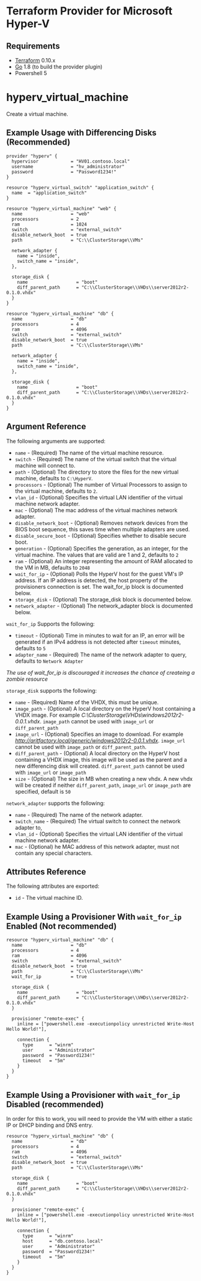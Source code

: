 

Terraform Provider for Microsoft Hyper-V
==================

Requirements
------------

-	[Terraform](https://www.terraform.io/downloads.html) 0.10.x
-	[Go](https://golang.org/doc/install) 1.8 (to build the provider plugin)
-	Powershell 5

# hyperv_virtual_machine

Create a virtual machine.

## Example Usage with Differencing Disks (Recommended)

```hcl
provider "hyperv" {
  hypervisor            = "HV01.contoso.local"
  username              = "hv_administrator"
  password              = "Password1234!"
}

resource "hyperv_virtual_switch" "application_switch" {
  name  = "application_switch"
}

resource "hyperv_virtual_machine" "web" {
  name                  = "web"
  processors            = 2
  ram                   = 1024
  switch                = "external_switch"
  disable_network_boot  = true
  path                  = "C:\\ClusterStorage\\VMs"

  network_adapter {
    name = "inside",
    switch_name = "inside",
  },

  storage_disk {
    name                  = "boot"
    diff_parent_path      = "C:\\ClusterStorage\\VHDs\\server2012r2-0.1.0.vhdx"
  }
}

resource "hyperv_virtual_machine" "db" {
  name                  = "db"
  processors            = 4
  ram                   = 4096
  switch                = "external_switch"
  disable_network_boot  = true
  path                  = "C:\\ClusterStorage\\VMs"

  network_adapter {
    name = "inside",
    switch_name = "inside",
  },

  storage_disk {
    name                  = "boot"
    diff_parent_path      = "C:\\ClusterStorage\\VHDs\\server2012r2-0.1.0.vhdx"
  }
}
```

## Argument Reference

The following arguments are supported:

* `name` - (Required) The name of the virtual machine resource.
* `switch` - (Required) The name of the virtual switch that the virtual machine will connect to.
* `path` - (Optional) The directory to store the files for the new virtual machine, defaults to `C:\HyperV`.
* `processors` - (Optional) The number of Virtual Processors to assign to the virtual machine, defaults to `2`.
* `vlan_id` - (Optional) Specifies the virtual LAN identifier of the virtual machine network adapter.
* `mac` - (Optional) The mac address of the virtual machines network adapter.
* `disable_network_boot` - (Optional) Removes network devices from the BIOS boot sequence, this saves time when multiple adapters are used.
* `disable_secure_boot` - (Optional) Specifies whether to disable secure boot.
* `generation` - (Optional) Specifies the generation, as an integer, for the virtual machine. The values that are valid are 1 and 2, defaults to `2`
* `ram` - (Optional) An integer representing the amount of RAM allocated to the VM in MB, defaults to `2048`
* `wait_for_ip` - (Optional) Polls the HyperV host for the guest VM's IP address. If an IP address is detected, the host property of the provisioners connection is set. The wait_for_ip block is documented below.
* `storage_disk` - (Optional) The storage_disk block is documented below.
* `network_adapter` - (Optional) The network_adapter block is documented below.

`wait_for_ip` Supports the following:
* `timeout` - (Optional) Time in minutes to wait for an IP, an error will be generated if an IPv4 address is not detected after `timeout` minutes, defaults to `5`
* `adapter_name` - (Required) The name of the network adapter to query, defaults to `Network Adapter`

**The use of wait_for_ip is discouraged* it increases the chance of createing a *zombie resource**

`storage_disk` supports the following:

* `name` - (Required) Name of the VHDX, this must be unique.
* `image_path` - (Optional) A local directory on the HyperV host containing a VHDX image. For example *C:\\ClusterStorage\\VHDs\windows2012r2-0.0.1.vhdx*. `image_path` cannot be used with `image_url` or `diff_parent_path`
* `image_url` - (Optional) Specifies an image to download. For example *http://aritfactory.local/generic/windows2012r2-0.0.1.vhdx*. `image_url` cannot be used with `image_path` or `diff_parent_path`.
* `diff_parent_path` - (Optional) A local directory on the HyperV host containing a VHDX image, this image will be used as the parent and a new differencing disk will created. `diff_parent_path` cannot be used with `image_url` or `image_path`
* `size` - (Optional) The size in MB when creating a new vhdx. A new vhdx will be created if neither  `diff_parent_path`, `image_url` or `image_path` are specified, default is `50`

`network_adapter` supports the following:
* `name` - (Required) The name of the network adapter.
* `switch_name` - (Required) The virtual switch to connect the network adapter to,
* `vlan_id` - (Optional) Specifies the virtual LAN identifier of the virtual machine network adapter.
* `mac` - (Optional) he MAC address of this network adapter, must not contain any special characters.

## Attributes Reference

The following attributes are exported:

* `id` - The virtual machine ID.


## Example Using a Provisioner With  `wait_for_ip` Enabled (Not recommended)

```hcl
resource "hyperv_virtual_machine" "db" {
  name                  = "db"
  processors            = 4
  ram                   = 4096
  switch                = "external_switch"
  disable_network_boot  = true
  path                  = "C:\\ClusterStorage\\VMs"
  wait_for_ip           = true

  storage_disk {
    name                  = "boot"
    diff_parent_path      = "C:\\ClusterStorage\\VHDs\\server2012r2-0.1.0.vhdx"
  }

  provisioner "remote-exec" {
    inline = ["powershell.exe -executionpolicy unrestricted Write-Host Hello World!"],

    connection {
      type      = "winrm"
      user      = "Administrator"
      password  = "Password1234!"
      timeout   = "5m"
    }
  }
}
```

## Example Using a Provisioner with `wait_for_ip` Disabled  (recommended)
In order for this to work, you will need to provide the VM with either a static IP or DHCP binding and DNS entry.

```hcl
resource "hyperv_virtual_machine" "db" {
  name                  = "db"
  processors            = 4
  ram                   = 4096
  switch                = "external_switch"
  disable_network_boot  = true
  path                  = "C:\\ClusterStorage\\VMs"

  storage_disk {
    name                  = "boot"
    diff_parent_path      = "C:\\ClusterStorage\\VHDs\\server2012r2-0.1.0.vhdx"
  }

  provisioner "remote-exec" {
    inline = ["powershell.exe -executionpolicy unrestricted Write-Host Hello World!"],

    connection {
      type      = "winrm"
      host      = "db.contoso.local"
      user      = "Administrator"
      password  = "Password1234!"
      timeout   = "5m"
    }
  }
}
```
